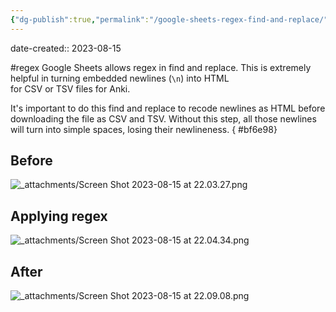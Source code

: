 ```yaml
---
{"dg-publish":true,"permalink":"/google-sheets-regex-find-and-replace/","noteIcon":"2"}
---
```


date-created:: 2023-08-15

#regex
Google Sheets allows regex in find and replace. This is extremely helpful in turning embedded newlines (`\n`) into HTML <br/> for CSV or TSV files for Anki. 

It's important to do this find and replace to recode newlines as HTML before downloading the file as CSV and TSV. Without this step, all those newlines will turn into simple spaces, losing their newlineness.
{ #bf6e98}

## Before
![_attachments/Screen Shot 2023-08-15 at 22.03.27.png](/img/user/_attachments/Screen%20Shot%202023-08-15%20at%2022.03.27.png)
## Applying regex

![_attachments/Screen Shot 2023-08-15 at 22.04.34.png](/img/user/_attachments/Screen%20Shot%202023-08-15%20at%2022.04.34.png)
## After

![_attachments/Screen Shot 2023-08-15 at 22.09.08.png](/img/user/_attachments/Screen%20Shot%202023-08-15%20at%2022.09.08.png)

